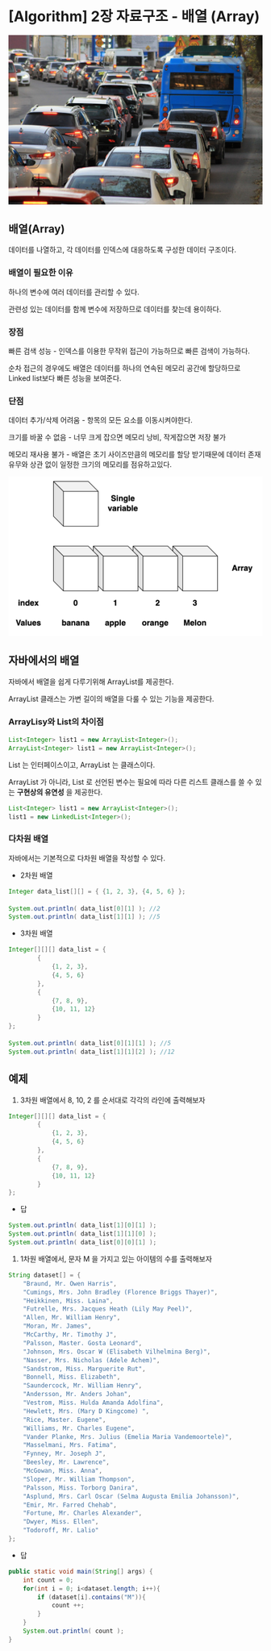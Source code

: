 # [Algorithm] 2장 자료구조 - 배열 (Array)

![algorithms2_image1.jpg](/img/algorithms2_image1.jpg?raw=true)

## 배열(Array)

데이터를 나열하고, 각 데이터를 인덱스에 대응하도록 구성한 데이터 구조이다.

### 배열이 필요한 이유

하나의 변수에 여러 데이터를 관리할 수 있다.

관련성 있는 데이터를 함께 변수에 저장하므로 데이터를 찾는데 용이하다.

### 장점

빠른 검색 성능 - 인덱스를 이용한 무작위 접근이 가능하므로 빠른 검색이 가능하다.

순차 접근의 경우에도 배열은 데이터를 하나의 연속된 메모리 공간에 할당하므로 Linked list보다 빠른 성능을 보여준다.

### 단점

데이터 추가/삭제 어려움 - 항목의 모든 요소를 이동시켜야한다.

크기를 바꿀 수 없음 - 너무 크게 잡으면 메모리 낭비, 작게잡으면 저장 불가

메모리 재사용 불가 - 배열은 초기 사이즈만큼의 메모리를 할당 받기때문에 데이터 존재 유무와 상관 없이 일정한 크기의 메모리를 점유하고있다.

![algorithms2_image2.png](/img/algorithms2_image2.png?raw=true)

## 자바에서의 배열

자바에서 배열을 쉽게 다루기위해 ArrayList를 제공한다.

ArrayList 클래스는 가변 길이의 배열을 다룰 수 있는 기능을 제공한다.

### ArrayLisy와 List의 차이점

```java
List<Integer> list1 = new ArrayList<Integer>();
ArrayList<Integer> list1 = new ArrayList<Integer>();
```

List 는 인터페이스이고, ArrayList 는 클래스이다.

ArrayList 가 아니라, List 로 선언된 변수는 필요에 따라 다른 리스트 클래스를 쓸 수 있는 **구현상의 유연성** 을 제공한다.

```java
List<Integer> list1 = new ArrayList<Integer>();
list1 = new LinkedList<Integer>();
```

### 다차원 배열

자바에서는 기본적으로 다차원 배열을 작성할 수 있다.

- 2차원 배열

```java
Integer data_list[][] = { {1, 2, 3}, {4, 5, 6} };

System.out.println( data_list[0][1] ); //2
System.out.println( data_list[1][1] ); //5
```

- 3차원 배열

```java
Integer[][][] data_list = { 
        {
            {1, 2, 3}, 
            {4, 5, 6} 
        },
        {
            {7, 8, 9}, 
            {10, 11, 12} 
        }
};

System.out.println( data_list[0][1][1] ); //5
System.out.println( data_list[1][1][2] ); //12
```

## 예제

1. 3차원 배열에서 8, 10, 2 를 순서대로 각각의 라인에 출력해보자

```java
Integer[][][] data_list = { 
        {
            {1, 2, 3}, 
            {4, 5, 6} 
        },
        {
            {7, 8, 9}, 
            {10, 11, 12} 
        }
};
```

- 답

```java
System.out.println( data_list[1][0][1] );
System.out.println( data_list[1][1][0] );
System.out.println( data_list[0][0][1] );
```

1. 1차원 배열에서, 문자 M 을 가지고 있는 아이템의 수를 출력해보자

```java
String dataset[] = {
    "Braund, Mr. Owen Harris",
    "Cumings, Mrs. John Bradley (Florence Briggs Thayer)",
    "Heikkinen, Miss. Laina",
    "Futrelle, Mrs. Jacques Heath (Lily May Peel)",
    "Allen, Mr. William Henry",
    "Moran, Mr. James",
    "McCarthy, Mr. Timothy J",
    "Palsson, Master. Gosta Leonard",
    "Johnson, Mrs. Oscar W (Elisabeth Vilhelmina Berg)",
    "Nasser, Mrs. Nicholas (Adele Achem)",
    "Sandstrom, Miss. Marguerite Rut",
    "Bonnell, Miss. Elizabeth",
    "Saundercock, Mr. William Henry",
    "Andersson, Mr. Anders Johan",
    "Vestrom, Miss. Hulda Amanda Adolfina",
    "Hewlett, Mrs. (Mary D Kingcome) ",
    "Rice, Master. Eugene",
    "Williams, Mr. Charles Eugene",
    "Vander Planke, Mrs. Julius (Emelia Maria Vandemoortele)",
    "Masselmani, Mrs. Fatima",
    "Fynney, Mr. Joseph J",
    "Beesley, Mr. Lawrence",
    "McGowan, Miss. Anna",
    "Sloper, Mr. William Thompson",
    "Palsson, Miss. Torborg Danira",
    "Asplund, Mrs. Carl Oscar (Selma Augusta Emilia Johansson)",
    "Emir, Mr. Farred Chehab",
    "Fortune, Mr. Charles Alexander",
    "Dwyer, Miss. Ellen",
    "Todoroff, Mr. Lalio"
};
```

- 답

```java
public static void main(String[] args) {
    int count = 0;
    for(int i = 0; i<dataset.length; i++){
        if (dataset[i].contains("M")){
            count ++;
        }
    }
    System.out.println( count );
}
```
